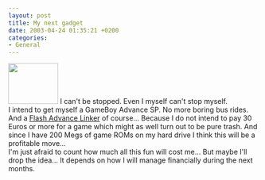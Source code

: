 ```yaml
---
layout: post
title: My next gadget
date: 2003-04-24 01:35:21 +0200
categories:
- General
---
```

<p><a href="http://www.rusiczki.net/blog/blogpics/gameboy_advance_sp.html" onclick="window.open('http://www.rusiczki.net/blog/blogpics/gameboy_advance_sp.html','popup','width=500,height=414,scrollbars=no,resizable=no,toolbar=no,directories=no,location=no,menubar=no,status=no,left=0,top=0'); return false"><img src="http://www.rusiczki.net/blog/blogpics/gameboy_advance_sp-thumb.jpg" width="100" height="82" border="0" class="postimage" /></a> I can't be stopped. Even I myself can't stop myself.<br />
I intend to get myself a GameBoy Advance SP. No more boring bus rides. And a <a href="http://www.gamegizmo.com/products.php?sysID=5&catID=13&pID=15">Flash Advance Linker</a> of course... Because I do not intend to pay 30 Euros or more for a game which might as well turn out to be pure trash. And since I have 200 Megs of game ROMs on my hard drive I think this will be a profitable move...<br />
I'm just afraid to count how much all this fun will cost me... But maybe I'll drop the idea... It depends on how I will manage financially during the next months.</p>
